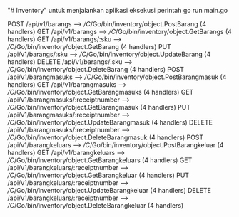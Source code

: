 "# Inventory" 
untuk menjalankan aplikasi eksekusi perintah
go run main.go

POST   /api/v1/barangs           --> _/C_/Go/bin/inventory/object.PostBarang (4 handlers)
GET    /api/v1/barangs           --> _/C_/Go/bin/inventory/object.GetBarangs (4 handlers)
GET    /api/v1/barangs/:sku      --> _/C_/Go/bin/inventory/object.GetBarang (4 handlers)
PUT    /api/v1/barangs/:sku      --> _/C_/Go/bin/inventory/object.UpdateBarang (4 handlers)
DELETE /api/v1/barangs/:sku      --> _/C_/Go/bin/inventory/object.DeleteBarang (4 handlers)
POST   /api/v1/barangmasuks      --> _/C_/Go/bin/inventory/object.PostBarangmasuk (4 handlers)
GET    /api/v1/barangmasuks      --> _/C_/Go/bin/inventory/object.GetBarangmasuks (4 handlers)
GET    /api/v1/barangmasuks/:receiptnumber --> _/C_/Go/bin/inventory/object.GetBarangmasuk (4 handlers)
PUT    /api/v1/barangmasuks/:receiptnumber --> _/C_/Go/bin/inventory/object.UpdateBarangmasuk (4 handlers)
DELETE /api/v1/barangmasuks/:receiptnumber --> _/C_/Go/bin/inventory/object.DeleteBarangmasuk (4 handlers)
POST   /api/v1/barangkeluars     --> _/C_/Go/bin/inventory/object.PostBarangkeluar (4 handlers)
GET    /api/v1/barangkeluars     --> _/C_/Go/bin/inventory/object.GetBarangkeluars (4 handlers)
GET    /api/v1/barangkeluars/:receiptnumber --> _/C_/Go/bin/inventory/object.GetBarangkeluar (4 handlers)
PUT    /api/v1/barangkeluars/:receiptnumber --> _/C_/Go/bin/inventory/object.UpdateBarangkeluar (4 handlers)
DELETE /api/v1/barangkeluars/:receiptnumber --> _/C_/Go/bin/inventory/object.DeleteBarangkeluar (4 handlers)
